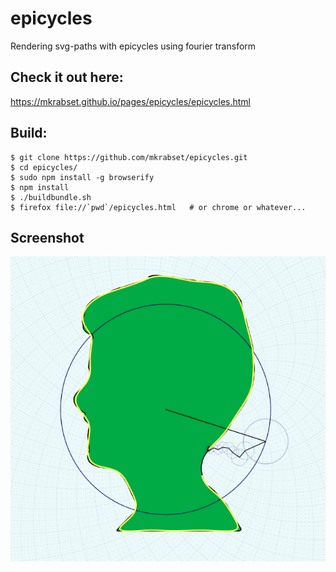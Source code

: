 # epicycles
Rendering svg-paths with epicycles using fourier transform

## Check it out here:
https://mkrabset.github.io/pages/epicycles/epicycles.html

## Build:
```console
$ git clone https://github.com/mkrabset/epicycles.git
$ cd epicycles/
$ sudo npm install -g browserify
$ npm install
$ ./buildbundle.sh
$ firefox file://`pwd`/epicycles.html   # or chrome or whatever...
```

## Screenshot
![Alt text](/screenshot.png?raw=true "Screenshot")



